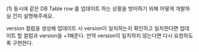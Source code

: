 (1) 동시에 같은 DB Table row 를 업데이트 하는 상황을 방어하기 위해 어떻게 개발하실 건지 설명해주세요.

version 컬럼을 생성해 업데이트 시 version이 일치하는지 확인하고 일치한다면 업데이트 할 컬럼과 version을 +1해준다.
만약 version이 일치하지 않는다면 다시 요청하도록 구현한다.
